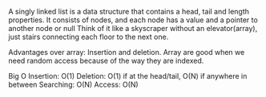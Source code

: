 A singly linked list is a data structure that contains a head, tail and length properties.
It consists of nodes, and each node has a value and a  pointer to another node or null
Think of it like a skyscraper without an elevator(array), just stairs connecting each floor to the next one.

Advantages over array: Insertion and deletion.
Array are good when we need random access because of the way they are indexed.

Big O
Insertion: O(1)
Deletion: O(1) if at the head/tail, O(N) if anywhere in between
Searching: O(N)
Access: O(N)